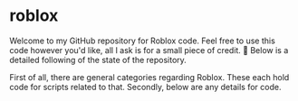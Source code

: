 # roblox

Welcome to my GitHub repository for Roblox code. Feel free to use this code however you'd like, all I ask is for a small piece of credit. :wave: Below is a detailed following of the state of the repository. 

First of all, there are general categories regarding Roblox. These each hold code for scripts related to that.
Secondly, below are any details for code.
